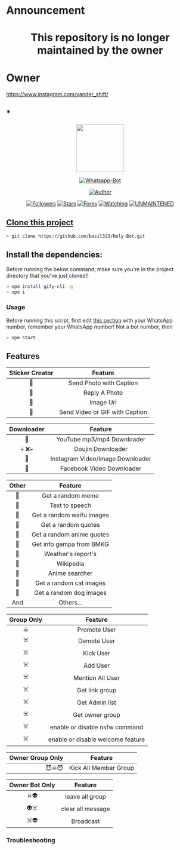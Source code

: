 # Announcement
<h1 align="center">This repository is no longer maintained by the owner</h1>

# Owner   
https://www.instagram.com/vander_shift/

## *
<p align="center">
<img src="https://raw.githubusercontent.com/basil323/whatsapp-bot/master/media/img/Kaguya.png" width="128" height="128"/>
</p>
<p align="center">
<a href="#"><img title="Whatsapp-Bot" src="https://img.shields.io/badge/Whatsapp Bot-green?colorA=%23ff0000&colorB=%23017e40&style=for-the-badge"></a>
</p>
<p align="center">
<a href="https://github.com/basil323"><img title="Author" src="https://img.shields.io/badge/Author-basil323-red.svg?style=for-the-badge&logo=github"></a>
</p>
<p align="center">
<a href="https://github.com/basil323/followers"><img title="Followers" src="https://img.shields.io/github/followers/basil323?color=blue&style=flat-square"></a>
<a href="https://github.com/basil323/Holy-Bot/stargazers/"><img title="Stars" src="https://img.shields.io/github/stars/basil323/Holy-Bot?color=red&style=flat-square"></a>
<a href="https://github.com/basil323/Holy-Bot/network/members"><img title="Forks" src="https://img.shields.io/github/forks/basil323/Holy-Bot?color=red&style=flat-square"></a>
<a href="https://github.com/basil323/Holy-Bot/watchers"><img title="Watching" src="https://img.shields.io/github/watchers/basil323/Holy-Bot?label=Watchers&color=blue&style=flat-square"></a>
<a href="#"><img title="UNMAINTENED" src="https://img.shields.io/badge/UNMAINTENED-YES-blue.svg"</a>
</p>

## Clone this project

```bash
> git clone https://github.com/basil323/Holy-Bot.git
```

## Install the dependencies:
Before running the below command, make sure you're in the project directory that
you've just cloned!!

```bash
> npm install gify-cli -g
> npm i
```

### Usage
Before running this script, first edit [this section](https://github.com/basil323/Holy-Bot/blob/master/msgHndlr.js#L67) with your WhatsApp number, remember your WhatsApp number!  Not a bot number, then
```bash
> npm start
```

## Features

| Sticker Creator |                Feature           |
| :-----------: | :--------------------------------: |
|       👾       | Send Photo with Caption          |
|       👾      | Reply A Photo                    |
|       👾       | Image Url                        |
|      👾       | Send Video or GIF with Caption   |


| Downloader |                     Feature                |
| :------------: | :---------------------------------------------: |
|       👾        |   YouTube mp3/mp4 Downloader                    |
|      💀 ❌💀       |   Doujin Downloader         |
|       👾        |   Instagram Video/Image Downloader                  |
|       👾        |   Facebook Video Downloader                  |


| Other  |                     Feature                     |
| :------------: | :---------------------------------------------: |
|       👾        |   Get a random meme             |
|       👾        |   Text to speech                |
|       👾        |   Get a random waifu images     |
|       👾        |   Get a random quotes           |
|       👾       |   Get a random anime quotes     |
|       👾       |   Get info gempa from BMKG      |
|       👾        |   Weather's report's     |
|       👾        |   Wikipedia                 |
|     👾       |   Anime searcher    |
|       👾        |   Get a random cat images       |
|       👾        |   Get a random dog images       |
|      And        |   Others...                     |


| Group Only  |                     Feature                     |
| :------------: | :---------------------------------------------: |
|       ☠        |   Promote User                  |
|       ☠️       |   Demote User                   |
|      ☠️        |   Kick User                     |
|       ☠️       |   Add User                      |
|       ☠️        |   Mention All User              |
|      ☠️         |   Get link group                |
|       ☠️       |   Get Admin list                |
|       ☠️        |   Get owner group               |
|       ☠️        |   enable or disable nsfw command|
|       ☠️        |   enable or disable welcome feature|


| Owner Group Only  |              Feature                |
| ------------: | :---------------------------------------------: |
|       😈☠😈        |   Kick All Member Group                 |

| Owner Bot Only  |              Feature                |
| :------------: | :---------------------------------------------: |
|      ☠👽        |   leave all group                   |
|       👽☠️        |   clear all message                 |
|      ☠️👽     |   Broadcast                      |


### Troubleshooting
